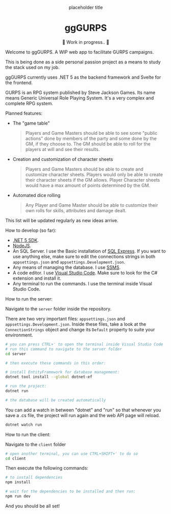 <p align="center">placeholder title</p>
<h1 align="center"><b>ggGURPS</b></h1>
<p align="center">🚧 Work in progress.. 🚧</p>

Welcome to ggGURPS. A WIP web app to facilitate GURPS campaigns.

This is being done as a side personal passion project as a means to study the stack used on my job.


ggGURPS currently uses .NET 5 as the backend framework and Svelte for the frontend.


GURPS is an RPG system published by Steve Jackson Games. Its name means Generic Universal Role Playing System. It's a very complex and complete RPG system.

Planned features:
- The "game table"
    > Players and Game Masters should be able to see some "public actions" done by members of the party and some done by the GM, if they choose to. The GM should be able to roll for the players at will and see their results.

- Creation and customization of character sheets
    > Players and Game Masters should be able to create and customize character sheets. Players would only be able to create their character sheets if the GM allows. Player Character sheets would have a max amount of points determined by the GM.

- Automated dice rolling
    > Any Player and Game Master should be able to customize their own rolls for skills, attributes and damage dealt.

This list will be updated regularly as new ideas arrive.

How to develop (so far):
- [.NET 5 SDK](https://dotnet.microsoft.com).
- [NodeJS](https://nodejs.org).
- An SQL Server. I use the Basic installation of [SQL Express](https://www.microsoft.com/pt-br/sql-server/sql-server-downloads). If you want to use anything else, make sure to edit the connections strings in both ``appsettings.json`` and ``appsettings.Development.json``.
- Any means of managing the database. I use [SSMS](https://docs.microsoft.com/pt-br/sql/ssms/download-sql-server-management-studio-ssms?redirectedfrom=MSDN&view=sql-server-ver15).
- A code editor. I use [Visual Studio Code](https://code.visualstudio.com). Make sure to look for the C# extension and install it.
- Any terminal to run the commands. I use the terminal inside Visual Studio Code.

How to run the server:

Navigate to the ``server`` folder inside the repository.

There are two very important files: ``appsettings.json`` and ``appsettings.Development.json``.
Inside these files, take a look at the ``ConnectionStrings`` object and change its ``Default`` property to suite your environment.

```bash
# you can press CTRL+' to open the terminal inside Visual Studio Code
# run this command to navigate to the server folder
cd server

# then execute these commands in this order:

# install EntityFramework for database management:
dotnet tool install --global dotnet-ef

# run the project:
dotnet run

# the database will be created automatically

```

You can add a watch in between "dotnet" and "run" so that whenever you save a .cs file, the project will run again and the web API page will reload.
```bash
dotnet watch run
```

How to run the client:

Navigate to the ``client`` folder
```bash
# open another terminal, you can use CTRL+SHIFT+' to do so
cd client
```

Then execute the following commands:
```bash
# to install dependencies
npm install

# wait for the dependencies to be installed and then run:
npm run dev
```
And you should be all set!
